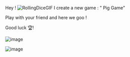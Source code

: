 Hey !
 ![RollingDiceGIF](https://github.com/merliotte/Pig-Game/assets/105237073/c0601aab-95df-4a20-848a-8caaf1ffedf2)
I create a new game : " Pig Game"


Play with your friend and here we goo !

Good luck 🏆!


![image](https://github.com/merliotte/Pig-Game/assets/105237073/e4c389bd-d18a-4e75-9d04-2869b830c473)

![image](https://github.com/merliotte/Pig-Game/assets/105237073/34f31841-af89-4ff2-a72c-cb2038ab630d)

